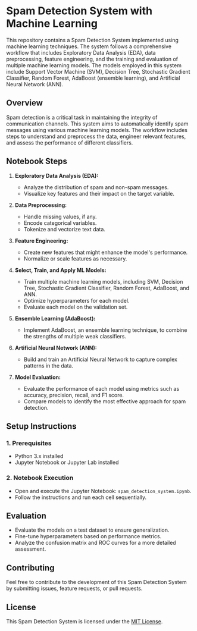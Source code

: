 # Spam Detection System with Machine Learning

This repository contains a Spam Detection System implemented using machine learning techniques. The system follows a comprehensive workflow that includes Exploratory Data Analysis (EDA), data preprocessing, feature engineering, and the training and evaluation of multiple machine learning models. The models employed in this system include Support Vector Machine (SVM), Decision Tree, Stochastic Gradient Classifier, Random Forest, AdaBoost (ensemble learning), and Artificial Neural Network (ANN).

## Overview

Spam detection is a critical task in maintaining the integrity of communication channels. This system aims to automatically identify spam messages using various machine learning models. The workflow includes steps to understand and preprocess the data, engineer relevant features, and assess the performance of different classifiers.

## Notebook Steps

1. **Exploratory Data Analysis (EDA):**
   - Analyze the distribution of spam and non-spam messages.
   - Visualize key features and their impact on the target variable.

2. **Data Preprocessing:**
   - Handle missing values, if any.
   - Encode categorical variables.
   - Tokenize and vectorize text data.

3. **Feature Engineering:**
   - Create new features that might enhance the model's performance.
   - Normalize or scale features as necessary.

4. **Select, Train, and Apply ML Models:**
   - Train multiple machine learning models, including SVM, Decision Tree, Stochastic Gradient Classifier, Random Forest, AdaBoost, and ANN.
   - Optimize hyperparameters for each model.
   - Evaluate each model on the validation set.

5. **Ensemble Learning (AdaBoost):**
   - Implement AdaBoost, an ensemble learning technique, to combine the strengths of multiple weak classifiers.

6. **Artificial Neural Network (ANN):**
   - Build and train an Artificial Neural Network to capture complex patterns in the data.

7. **Model Evaluation:**
   - Evaluate the performance of each model using metrics such as accuracy, precision, recall, and F1 score.
   - Compare models to identify the most effective approach for spam detection.

## Setup Instructions

### 1. Prerequisites

- Python 3.x installed
- Jupyter Notebook or Jupyter Lab installed

### 2. Notebook Execution

- Open and execute the Jupyter Notebook: `spam_detection_system.ipynb`.
- Follow the instructions and run each cell sequentially.

## Evaluation

- Evaluate the models on a test dataset to ensure generalization.
- Fine-tune hyperparameters based on performance metrics.
- Analyze the confusion matrix and ROC curves for a more detailed assessment.

## Contributing

Feel free to contribute to the development of this Spam Detection System by submitting issues, feature requests, or pull requests.

## License

This Spam Detection System is licensed under the [MIT License](LICENSE).
